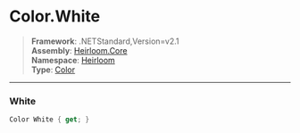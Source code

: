 # Color.White

> **Framework**: .NETStandard,Version=v2.1  
> **Assembly**: [Heirloom.Core][0]  
> **Namespace**: [Heirloom][0]  
> **Type**: [Color][1]

--------------------------------------------------------------------------------

### White

```cs
Color White { get; }
```

[0]: ../Heirloom.Core.md
[1]: Heirloom.Color.md
